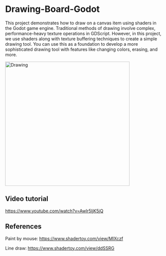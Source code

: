 # Drawing-Board-Godot
This project demonstrates how to draw on a canvas item using shaders in the Godot game engine. Traditional methods of drawing involve complex, performance-heavy texture operations in GDScript. However, in this project, we use shaders along with texture buffering techniques to create a simple drawing tool. You can use this as a foundation to develop a more sophisticated drawing tool with features like changing colors, erasing, and more.

<img src="https://github.com/user-attachments/assets/7e248aea-f7d4-42a4-b3dc-7fb6b672c9b0" width="400" alt="Drawing" />

## Video tutorial
https://www.youtube.com/watch?v=Awlr5IjK5jQ

## References
Paint by mouse: https://www.shadertoy.com/view/MlXczf

Line draw: https://www.shadertoy.com/view/ddSSRG
